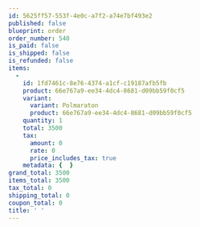 ```yaml
---
id: 5625ff57-553f-4e0c-a7f2-a74e7bf493e2
published: false
blueprint: order
order_number: 540
is_paid: false
is_shipped: false
is_refunded: false
items:
  -
    id: 1fd7461c-8e76-4374-a1cf-c19187afb5fb
    product: 66e767a9-ee34-4dc4-8681-d09bb59f0cf5
    variant:
      variant: Polmaraton
      product: 66e767a9-ee34-4dc4-8681-d09bb59f0cf5
    quantity: 1
    total: 3500
    tax:
      amount: 0
      rate: 0
      price_includes_tax: true
    metadata: {  }
grand_total: 3500
items_total: 3500
tax_total: 0
shipping_total: 0
coupon_total: 0
title: ' '
---
```

